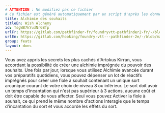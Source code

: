 ```yaml
---
# ATTENTION : Ne modifiez pas ce fichier
# Ce fichier est généré automatiquement par un script d'après les données du module Foundry VTT officiel et de sa traduction
title: Alchimie des souhaits
titleEn: Wish Alchemy
id: TsgW87kYudNr6Bfp
urlFr: https://gitlab.com/pathfinder-fr/foundryvtt-pathfinder2-fr/-/blob/master/data/feats/TsgW87kYudNr6Bfp.htm
urlEn: https://gitlab.com/hooking/foundry-vtt---pathfinder-2e/-/blob/master/packs/data/feats.db/wish-alchemy.json
group: feats
layout: dons
---
```

Vous avez appris les secrets les plus cachés d'Artokus Kirran, vous accordant la possibilité de créer une alchimie imprégnée du pouvoir des souhaits. Une fois par jour, lorsque vous utilisez <a class="entity-link" data-pack="pf2e.classfeatures" data-id="Pe0zmIqyTBc2Td0I" draggable="true">Alchimie avancée</a> durant vos préparatifs quotidiens, vous pouvez dépenser un lot de réactifs imprégnés pour créer une fiole à souhait contenant un unique sort arcanique courant de votre choix de niveau 8 ou inférieur. Le sort doit avoir un temps d'incantation qui n'est pas supérieur à 3 actions, aucune coût et doit être capable de vous affecter. Seul vous pouvez Activer la fiole à souhait, ce qui prend le même nombre d'actions Interagie que le temps d'incantation du sort et vous accorde les effets du sort.


